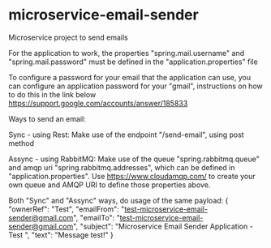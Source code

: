 # microservice-email-sender
Microservice project to send emails

For the application to work, the properties "spring.mail.username" and
"spring.mail.password" must be defined in the "application.properties" file

To configure a password for your email that the application can use, you can configure an application password for your "gmail", instructions on how to do this in the link below
https://support.google.com/accounts/answer/185833

Ways to send an email:

Sync - using Rest:
Make use of the endpoint "/send-email", using post method 

Assync - using RabbitMQ:
Make use of the queue "spring.rabbitmq.queue" and amqp uri "spring.rabbitmq.addresses", which can be defined in "application.properties".
Use https://www.cloudamqp.com/ to create your own queue and AMQP URI to define those properties above.

Both "Sync" and "Assync" ways, do usage of the same payload:
{
    "ownerRef": "Test",
    "emailFrom": "test-microservice-email-sender@gmail.com",
    "emailTo": "test-microservice-email-sender@gmail.com",
    "subject": "Microservice Email Sender Application - Test ",
    "text": "Message test!"
}